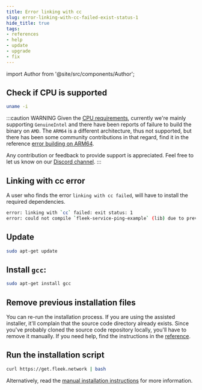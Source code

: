 ```yaml
---
title: Error linking with cc
slug: error-linking-with-cc-failed-exist-status-1
hide_title: true
tags:
- references
- help
- update
- upgrade
- fix
---
```


import Author from '@site/src/components/Author';

## Check if CPU is supported

```sh
uname -i
```

:::caution WARNING
Given the [CPU requirements](https://docs.fleek.network/docs/node/requirements/#specs), currently we're mainly supporting `GenuineIntel` and there have been reports of failure to build the binary on `AMD`. The `ARM64` is a different architecture, thus not supported, but there has been some community contributions in that regard, find it in the reference [error building on ARM64](/references/Lightning%20CLI/error-building-on-arm64).

Any contribution or feedback to provide support is appreciated. Feel free to let us know on our [Discord channel](https://discord.gg/fleekxyz).
:::

## Linking with cc error

A user who finds the error `linking with cc failed`, will have to install the required dependencies.

```sh
error: linking with `cc` failed: exit status: 1
error: could not compile `fleek-service-ping-example` (lib) due to previous error
```

## Update

```sh
sudo apt-get update
```

## Install `gcc`:

```sh
sudo apt-get install gcc
```

## Remove previous installation files

You can re-run the installation process. If you are using the assisted installer, it'll complain that the source code directory already exists. Since you've probably cloned the source code repository locally, you'll have to remove it manually. If you need help, find the instructions in the [reference](/references/Lightning%20CLI/uninstall-lightning-cli).

## Run the installation script

```sh
curl https://get.fleek.network | bash
```

Alternatively, read the [manual installation instructions](/docs/node/install#manual-installation) for more information.


<Author
    name="Helder Oliveira"
    image="https://github.com/heldrida.png"
    title="Software Developer + DX"
    url="https://github.com/heldrida"
/>
